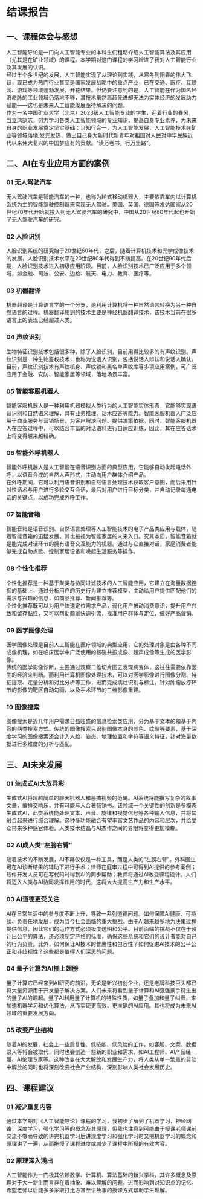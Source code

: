 # 结课报告  
## 一、课程体会与感想  
人工智能导论是一门向人工智能专业的本科生们粗略介绍人工智能算法及其应用（尤其是在矿业领域）的课程。本学期对这门课程的学习增进了我对人工智能行业及其发展的认识。  
经过半个多世纪的发展，人工智能实现了从理论到实践，从寒冬到阳春的伟大飞跃，现已成为热门行业甚至是国家发展战略中的重点产业，已在交通、医疗、互联网、游戏等领域蓬勃发展，开花结果。但仍要注意到的是，人工智能在作为国名经济命脉的工业领域仍落地不够，其技术虽然高超先进却无法为实体经济的发展助力赋能——这也是未来人工智能发展亟待解决的问题。  
作为一名中国矿业大学（北京）2023级人工智能专业的学生，迎着行业的春风，当立鸿鹄志，努力学习各类人工智能领域的专业知识，提高自身专业素养，为未来自身的职业发展奠定坚实基础；当知行合一，为人工智能发展，人工智能技术在矿业等领域落地,发光发热，做出自己身为新时代新青年对祖国对人民对中华民族近代以来伟大复兴的中国梦应有的贡献。“读万卷书，行万里路”。  
  
## 二、AI在专业应用方面的案例  
### 01 无人驾驶汽车  
无人驾驶汽车是智能汽车的一种，也称为轮式移动机器人，主要依靠车内以计算机系统为主的智能驾驶控制器来实现无人驾驶。美国、英国、德国等发达国家从20世纪70年代开始就投入到无人驾驶汽车的研究中，中国从20世纪80年代起也开始了无人驾驶汽车的研究。  
### 02 人脸识别  
人脸识别系统的研究始于20世纪60年代，之后，随着计算机技术和光学成像技术的发展，人脸识别技术水平在20世纪80年代得到不断提高。在20世纪90年代后期，人脸识别技术进入初级应用阶段。目前，人脸识别技术已广泛应用于多个领域，如金融、司法、公安、边检、航天、电力、教育、医疗等。  
### 03 机器翻译  
机器翻译是计算语言学的一个分支，是利用计算机将一种自然语言转换为另一种自然语言的过程。机器翻译用到的技术主要是神经机器翻译技术，该技术当前在很多语言上的表现已经超过人类。  
### 04 声纹识别  
生物特征识别技术包括很多种，除了人脸识别，目前用得比较多的有声纹识别。声纹识别是一种生物鉴权技术，也称为说话人识别，包括说话人辨认和说话人确认。目前，声纹识别技术有声纹核身、声纹锁和黑名单声纹库等多项应用案例，可广泛应用于金融、安防、智能家居等领域，落地场景丰富。  
### 05 智能客服机器人  
智能客服机器人是一种利用机器模拟人类行为的人工智能实体形态，它能够实现语音识别和自然语义理解，具有业务推理、话术应答等能力。智能客服机器人广泛应用于商业服务与营销场景，为客户解决问题、提供决策依据。同时，智能客服机器人在应答过程中，可以结合丰富的对话语料进行自适应训练，因此，其在应答话术上将变得越来越精确。  
### 06 智能外呼机器人  
智能外呼机器人是人工智能在语音识别方面的典型应用，它能够自动发起电话外呼，以语音合成的自然人声形式，主动向用户群体介绍产品。  
在外呼期间，它可以利用语音识别和自然语言处理技术获取客户意图，而后采用针对性话术与用户进行多轮交互会话，最后对用户进行目标分类，并自动记录每通电话的关键点，以成功完成外呼工作。  
### 07 智能音箱  
智能音箱是语音识别、自然语言处理等人工智能技术的电子产品类应用与载体，随着智能音箱的迅猛发展，其也被视为智能家居的未来入口。究其本质，智能音箱就是能完成对话环节的拥有语音交互能力的机器。通过与它直接对话，家庭消费者能够完成自助点歌、控制家居设备和唤起生活服务等操作。  
### 08 个性化推荐  
个性化推荐是一种基于聚类与协同过滤技术的人工智能应用，它建立在海量数据挖掘的基础上，通过分析用户的历史行为建立推荐模型，主动给用户提供匹配他们的需求与兴趣的信息，如商品推荐、新闻推荐等。  
个性化推荐既可以为用户快速定位需求产品，弱化用户被动消费意识，提升用户兴致和留存黏性，又可以帮助商家快速引流，找准用户群体与定位，做好产品营销。  
### 09 医学图像处理  
医学图像处理是目前人工智能在医疗领域的典型应用，它的处理对象是由各种不同成像机理，如在临床医学中广泛使用的核磁共振成像、超声成像等生成的医学影像。  
传统的医学影像诊断，主要通过观察二维切片图去发现病变体，这往往需要依靠医生的经验来判断。而利用计算机图像处理技术，可以对医学影像进行图像分割、特征提取、定量分析和对比分析等工作，进而完成病灶识别与标注，针对肿瘤放疗环节的影像的靶区自动勾画，以及手术环节的三维影像重建。  
### 10 图像搜索  
图像搜索是近几年用户需求日益旺盛的信息检索类应用，分为基于文本的和基于内容的两类搜索方式。传统的图像搜索只识别图像本身的颜色、纹理等要素，基于深度学习的图像搜索还会计入人脸、姿态、地理位置和字符等语义特征，针对海量数据进行多维度的分析与匹配。  
## 三、AI未来发展  
### 01 生成式AI大放异彩   
生成式AI将超越简单的聊天机器人和恶搞视频的范畴。AI系统将能撰写复杂的叙事文章，编排交响乐，并有可能与人合著畅销书。该领域一个关键性的创新是多模态生成式AI，此类系统能处理文本、声音、旋律和视觉信号等各种输入信息，并将其融合起来进行综合理解。这种多功能融合有望丰富文艺作品的内容和层次，并给受众带来多种感官体验。人类技术结晶与AI杰作之间的界限将变得更加模糊。  
### 02 AI成人类“左膀右臂”  
随着技术的不断发展，AI不再仅仅是一种工具，而是人类的“左膀右臂”。外科医生可在AI诊断结果的辅助下进行手术；律师在庭审过程中可得到AI提供的参考案例；软件开发人员可在写代码时得到AI的同步帮助；教师将通过AI改变课程设计。人们将迈入人类与AI协同发挥作用的时代，这将大大提高生产力和生产水平。
### 03 AI道德更受关注
AI在日常生活中的参与度不断上升，导致一系列道德问题。如何保障AI健康、可持续、负责任地发展，成为当今社会面临的重大挑战。由于AI越来越多地为决策过程提供信息，因此它们的运作方式必须极度透明和公平。目前面临的挑战不仅在于设计出公平的算法，还必须制定严格的标准，确保这些系统和它们的设计者能对自己的行为负责。此外，如何保证AI技术的普惠性和包容性？如何促进AI技术的公平公正和非歧视性？这些都是值得人们深思的问题。
### 04 量子计算为AI插上翅膀
量子计算它已经来到AI研究的前沿。无论是新兴初创企业，还是老牌科技巨头都已将大量资源用于开发量子解决方案。人们未来将看到量子计算和AI强强携手衍生出的量子AI的崛起。量子AI利用量子计算机的特殊性质，如量子叠加和量子纠缠，来加速机器学习和优化算法，从而实现更高效、更准确的AI应用。其也将成为未来AI领域的重要发展方向。
### 05 改变产业结构
随着AI的发展，社会上一些重复性、低技能、低风险的工作，如客服、文案、数据录入等将会被取代，同时也会创造一些新的职业和需求，如AI工程师、AI产品经理、AI伦理专家等。这种改变在大大解放和发展生产力，将人类从单一繁重的劳动中解放的同时也将深刻改变社会产业结构，深刻影响人类社会发展历史。
## 四、课程建议
### 01 减少重复内容
通过本学期对《人工智能导论》课程的学习，我初步了解到了机器学习，神经网络，深度学习，强化学习等的概念及其原理，但我也注意到可能由于授课老师课前交流不够而导致的讲完机器学习后讲深度学习和强化学习时又把机器学习的概念和原理讲了一遍，从而拖慢了课程进度或减少了课程中所授的有效内容。
### 02 原理深入浅出
人工智能作为一门极其依赖数学、计算机、算法基础的新兴学科，其许多概念及原理对于大一新生而言存在着抽象、难以理解的问题，进而影响到对知识点的记忆。希望老师以后能多多采取打比方甚至讲故事的授课方式帮助学生理解。
